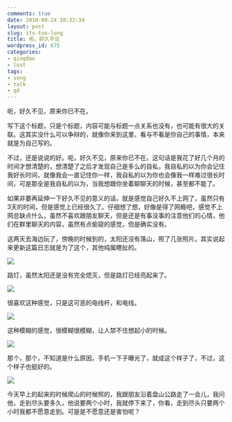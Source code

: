```yaml
---
comments: true
date: 2010-09-24 20:32:34
layout: post
slug: its-too-long
title: 呃，好久不见
wordpress_id: 675
categories:
- qingdao
- lost
tags:
- song
- talk
- qd
---
```


呃，好久不见，原来你已不在。

写下这个标题，只是个标题，内容可能与标题一点关系也没有，也可能有很大的关联。这其实没什么可以争辩的，就像你来到这里，看与不看是你自己的事情，本来就是为自己写的。



不过，还是说说的好。呃，好久不见，原来你已不在。这句话是我花了好几个月的时间才想清楚的，想清楚了之后才发现自己是多么的自私，我自私的以为你会记住我好长时间，就像我会一直记住你一样，我自私的以为你也会像我一样难过很长时间，可是那全是我自私的以为，当我想跟你坐着聊聊天的时候，甚至都不能了。

如果非要再延伸一下好久不见的意义的话，就是感觉自己好久不上网了，虽然只有3天的时间，但是感觉上已经很久了。仔细想了想，好像是得了网瘾吧，感觉不上网总缺点什么，虽然不喜欢跟朋友聊天，但是还是有事没事的注意他们的心情，他们在群里聊天的内容，虽然有点偷窥的感觉，但是确实没有。



这两天去海边玩了，傍晚的时候到的，太阳还没有落山，照了几张照片。其实说起来更新这篇日志就是为了这个，其他纯属瞎扯的。

[![](http://dobila.info/wp-content/uploads/2010/09/light-450x337.jpg)](http://dobila.info/alumn/qingdao/its-too-long.html/attachment/light-3)

路灯，虽然太阳还是没有完全熄灭，但是路灯已经亮起来了。

[![](http://dobila.info/wp-content/uploads/2010/09/linefuck-450x337.jpg)](http://dobila.info/alumn/qingdao/its-too-long.html/attachment/linefuck)

很喜欢这种感觉，只是这可恶的电线杆，和电线。

[![](http://dobila.info/wp-content/uploads/2010/09/meme-450x337.jpg)](http://dobila.info/alumn/qingdao/its-too-long.html/attachment/meme)

这种模糊的感觉，很模糊很模糊，让人禁不住想起小的时候。

[![](http://dobila.info/wp-content/uploads/2010/09/white-450x337.jpg)](http://dobila.info/alumn/qingdao/its-too-long.html/attachment/white)

那个，那个，不知道是什么原因，手机一下子曝光了，就成这个样子了，不过，这个样子也挺好的。

[![](http://dobila.info/wp-content/uploads/2010/09/seatree-450x337.jpg)](http://dobila.info/alumn/qingdao/its-too-long.html/attachment/seatree)

今天早上的起来的时候爬山的时候照的，我跟朋友沿着盘山公路走了一会儿，我问他，走到尽头要多久，他说要两个小时，我就停下来了，你看，走到尽头只要两个小时我都不愿意走到。可是是不愿意还是害怕呢？



